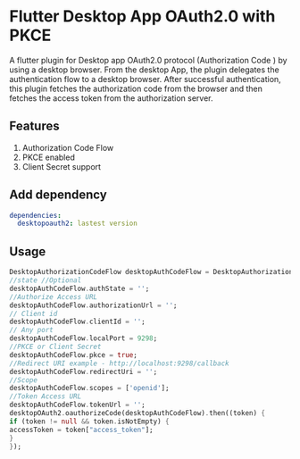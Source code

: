 # Flutter Desktop App OAuth2.0 with PKCE

A flutter plugin for Desktop app OAuth2.0 protocol (Authorization Code ) by using a desktop browser. From the desktop App, the plugin delegates the authentication flow to a desktop browser. After successful authentication, this plugin fetches the authorization code from the browser and then fetches the access token from the authorization server.    

## Features

1. Authorization Code Flow
2. PKCE enabled
3. Client Secret support

## Add dependency

```yaml
dependencies:
  desktopoauth2: lastest version  
```

## Usage


```dart
DesktopAuthorizationCodeFlow desktopAuthCodeFlow = DesktopAuthorizationCodeFlow();
//state //Optional
desktopAuthCodeFlow.authState = '';
//Authorize Access URL
desktopAuthCodeFlow.authorizationUrl = '';
// Client id
desktopAuthCodeFlow.clientId = '';
// Any port
desktopAuthCodeFlow.localPort = 9298;
//PKCE or Client Secret
desktopAuthCodeFlow.pkce = true;
//Redirect URI example - http://localhost:9298/callback
desktopAuthCodeFlow.redirectUri = '';
//Scope
desktopAuthCodeFlow.scopes = ['openid'];
//Token Access URL
desktopAuthCodeFlow.tokenUrl = '';
desktopOAuth2.oauthorizeCode(desktopAuthCodeFlow).then((token) {
if (token != null && token.isNotEmpty) {
accessToken = token["access_token"];
}
});
```